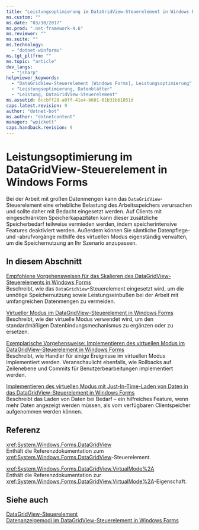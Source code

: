 ```yaml
---
title: "Leistungsoptimierung im DataGridView-Steuerelement in Windows Forms | Microsoft Docs"
ms.custom: ""
ms.date: "03/30/2017"
ms.prod: ".net-framework-4.6"
ms.reviewer: ""
ms.suite: ""
ms.technology: 
  - "dotnet-winforms"
ms.tgt_pltfrm: ""
ms.topic: "article"
dev_langs: 
  - "jsharp"
helpviewer_keywords: 
  - "DataGridView-Steuerelement [Windows Forms], Leistungsoptimierung"
  - "Leistungsoptimierung, Datenblätter"
  - "Leistung, DataGridView-Steuerelement"
ms.assetid: 6ccbff28-a0ff-41e4-b601-61b31b61851d
caps.latest.revision: 9
author: "dotnet-bot"
ms.author: "dotnetcontent"
manager: "wpickett"
caps.handback.revision: 9
---
```

# Leistungsoptimierung im DataGridView-Steuerelement in Windows Forms
Bei der Arbeit mit großen Datenmengen kann das `DataGridView`\-Steuerelement eine erhebliche Belastung des Arbeitsspeichers verursachen und sollte daher mit Bedacht eingesetzt werden.  Auf Clients mit eingeschränkten Speicherkapazitäten kann dieser zusätzliche Speicherbedarf teilweise vermieden werden, indem speicherintensive Features deaktiviert werden.  Außerdem können Sie sämtliche Datenpflege\- und \-abrufvorgänge mithilfe des virtuellen Modus eigenständig verwalten, um die Speichernutzung an Ihr Szenario anzupassen.  
  
## In diesem Abschnitt  
 [Empfohlene Vorgehensweisen für das Skalieren des DataGridView\-Steuerelements in Windows Forms](../../../../docs/framework/winforms/controls/best-practices-for-scaling-the-windows-forms-datagridview-control.md)  
 Beschreibt, wie das `DataGridView`\-Steuerelement eingesetzt wird, um die unnötige Speichernutzung sowie Leistungseinbußen bei der Arbeit mit umfangreichen Datenmengen zu vermeiden.  
  
 [Virtueller Modus im DataGridView\-Steuerelement in Windows Forms](../../../../docs/framework/winforms/controls/virtual-mode-in-the-windows-forms-datagridview-control.md)  
 Beschreibt, wie der virtuelle Modus verwendet wird, um den standardmäßigen Datenbindungsmechanismus zu ergänzen oder zu ersetzen.  
  
 [Exemplarische Vorgehensweise: Implementieren des virtuellen Modus im DataGridView\-Steuerelement in Windows Forms](../../../../docs/framework/winforms/controls/implementing-virtual-mode-wf-datagridview-control.md)  
 Beschreibt, wie Handler für einige Ereignisse im virtuellen Modus implementiert werden.  Veranschaulicht ebenfalls, wie Rollbacks auf Zeilenebene und Commits für Benutzerbearbeitungen implementiert werden.  
  
 [Implementieren des virtuellen Modus mit Just\-In\-Time\-Laden von Daten in das DataGridView\-Steuerelement in Windows Forms](../../../../docs/framework/winforms/controls/implementing-virtual-mode-jit-data-loading-in-the-datagrid.md)  
 Beschreibt das Laden von Daten bei Bedarf – ein hilfreiches Feature, wenn mehr Daten angezeigt werden müssen, als vom verfügbaren Clientspeicher aufgenommen werden können.  
  
## Referenz  
 <xref:System.Windows.Forms.DataGridView>  
 Enthält die Referenzdokumentation zum <xref:System.Windows.Forms.DataGridView>\-Steuerelement.  
  
 <xref:System.Windows.Forms.DataGridView.VirtualMode%2A>  
 Enthält die Referenzdokumentation zur <xref:System.Windows.Forms.DataGridView.VirtualMode%2A>\-Eigenschaft.  
  
## Siehe auch  
 [DataGridView\-Steuerelement](../../../../docs/framework/winforms/controls/datagridview-control-windows-forms.md)   
 [Datenanzeigemodi im DataGridView\-Steuerelement in Windows Forms](../../../../docs/framework/winforms/controls/data-display-modes-in-the-windows-forms-datagridview-control.md)